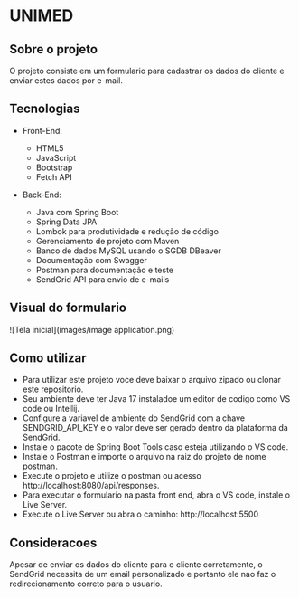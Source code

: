 # UNIMED

## Sobre o projeto

O projeto consiste em um formulario para cadastrar os dados do cliente e enviar estes dados por e-mail.

## Tecnologias

- Front-End:

  * HTML5
  * JavaScript
  * Bootstrap
  * Fetch API
  
- Back-End:
 
   * Java com Spring Boot
   * Spring Data JPA
   * Lombok para produtividade e redução de código
   * Gerenciamento de projeto com Maven
   * Banco de dados MySQL usando o SGDB DBeaver
   * Documentação com Swagger
   * Postman para documentação e teste
   * SendGrid API para envio de e-mails
   
## Visual do formulario

![Tela inicial](images/image application.png)

## Como utilizar

* Para utilizar este projeto voce deve baixar o arquivo zipado ou clonar este repositorio.
* Seu ambiente deve ter Java 17 instaladoe um editor de codigo como VS code ou Intellij.
* Configure a variavel de ambiente do SendGrid com a chave SENDGRID_API_KEY e o valor deve ser gerado dentro da plataforma da SendGrid.
* Instale o pacote de Spring Boot Tools caso esteja utilizando o VS code.
* Instale o Postman e importe o arquivo na raiz do projeto de nome postman.
* Execute o projeto e utilize o postman ou acesso http://localhost:8080/api/responses.
* Para executar o formulario na pasta front end, abra o VS code, instale o Live Server.
* Execute o Live Server ou abra o caminho: http://localhost:5500

## Consideracoes

Apesar de enviar os dados do cliente para o cliente corretamente, o SendGrid necessita de um email personalizado e portanto ele nao faz o redirecionamento correto para o usuario.

